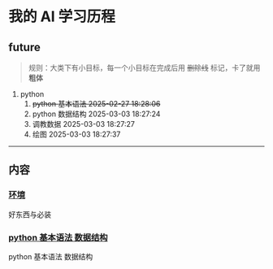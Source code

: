 # 我的 AI 学习历程

## future

> 规则：大类下有小目标，每一个小目标在完成后用 ~~删除线~~ 标记，卡了就用 **粗体**

1. python
   1. ~~python 基本语法 2025-02-27 18:28:06~~
   1. python 数据结构 2025-03-03 18:27:24
   1. 调教数据 2025-03-03 18:27:27
   1. 绘图 2025-03-03 18:27:37

---

## 内容

### [环境](ev\env.md)

好东西与必装

### [python 基本语法 数据结构](pythonsty\basic.ipynb)

python 基本语法 数据结构
